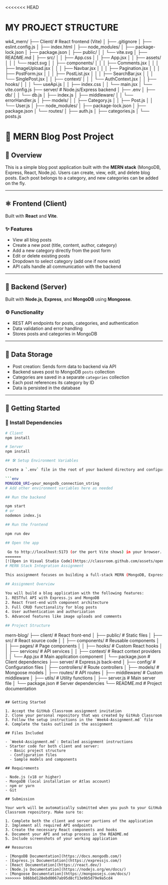 <<<<<<< HEAD
# MY PROJECT STRUCTURE

wk4_mern/
├── Client/                        # React frontend (Vite)
│   ├── .gitignore
│   ├── eslint.config.js
│   ├── index.html
│   ├── node_modules/
│   ├── package-lock.json
│   ├── package.json
│   ├── public/
│   │   └── vite.svg
│   ├── README.md
│   ├── src/
│   │   ├── App.css
│   │   ├── App.jsx
│   │   ├── assets/
│   │   │   └── react.svg
│   │   ├── components/
│   │   │   ├── Comments.jsx
│   │   │   ├── ImageUpload.jsx
│   │   │   ├── Navbar.jsx
│   │   │   ├── Pagination.jsx
│   │   │   ├── PostForm.jsx
│   │   │   ├── PostList.jsx
│   │   │   ├── SearchBar.jsx
│   │   │   └── SinglePost.jsx
│   │   ├── context/
│   │   │   └── AuthContext.jsx
│   │   ├── hooks/
│   │   │   └── useApi.js
│   │   ├── index.css
│   │   └── main.jsx
│   └── vite.config.js
├── server/                        # Node.js/Express backend
│   ├── .env
│   ├── db/
│   │   └── db.js
│   ├── index.js
│   ├── middleware/
│   │   └── errorHandler.js
│   ├── models/
│   │   ├── Category.js
│   │   ├── Post.js
│   │   └── User.js
│   ├── node_modules/
│   ├── package-lock.json
│   ├── package.json
│   └── routes/
│       ├── auth.js
│       ├── categories.js
│       └── posts.js

# 📝 MERN Blog Post Project

## 📖 Overview
This is a simple blog post application built with the **MERN stack** (MongoDB, Express, React, Node.js). Users can create, view, edit, and delete blog posts. Each post belongs to a category, and new categories can be added on the fly.

---

## ⚛️ Frontend (Client)

Built with **React** and **Vite**.

### ✨ Features
- View all blog posts
- Create a new post (title, content, author, category)
- Add a new category directly from the post form
- Edit or delete existing posts
- Dropdown to select category (add one if none exist)
- API calls handle all communication with the backend

---

## 🧰 Backend (Server)

Built with **Node.js**, **Express**, and **MongoDB** using **Mongoose**.

### ⚙️ Functionality
- REST API endpoints for posts, categories, and authentication
- Data validation and error handling
- Stores posts and categories in MongoDB

---

## 💾 Data Storage

- Post creation: Sends form data to backend via API
- Backend saves post to MongoDB `posts` collection
- Categories are saved in a separate `categories` collection
- Each post references its category by ID
- Data is persisted in the database

---

## 🚀 Getting Started

### 🔧 Install Dependencies
```bash
# Client
npm install

# Server
npm install

## 🛠️ Setup Environment Variables

Create a `.env` file in the root of your backend directory and configure the following:

```env
MONGODB_URI=your_mongodb_connection_string
# Add other environment variables here as needed

## Run the backend

npm start
# or
nodemon index.js

## Run the frontend

npm run dev

## Open the app 

 Go to http://localhost:5173 (or the port Vite shows) in your browser.
=======
[![Open in Visual Studio Code](https://classroom.github.com/assets/open-in-vscode-2e0aaae1b6195c2367325f4f02e2d04e9abb55f0b24a779b69b11b9e10269abc.svg)](https://classroom.github.com/online_ide?assignment_repo_id=19893908&assignment_repo_type=AssignmentRepo)
# MERN Stack Integration Assignment

This assignment focuses on building a full-stack MERN (MongoDB, Express.js, React.js, Node.js) application that demonstrates seamless integration between front-end and back-end components.

## Assignment Overview

You will build a blog application with the following features:
1. RESTful API with Express.js and MongoDB
2. React front-end with component architecture
3. Full CRUD functionality for blog posts
4. User authentication and authorization
5. Advanced features like image uploads and comments

## Project Structure

```
mern-blog/
├── client/                 # React front-end
│   ├── public/             # Static files
│   ├── src/                # React source code
│   │   ├── components/     # Reusable components
│   │   ├── pages/          # Page components
│   │   ├── hooks/          # Custom React hooks
│   │   ├── services/       # API services
│   │   ├── context/        # React context providers
│   │   └── App.jsx         # Main application component
│   └── package.json        # Client dependencies
├── server/                 # Express.js back-end
│   ├── config/             # Configuration files
│   ├── controllers/        # Route controllers
│   ├── models/             # Mongoose models
│   ├── routes/             # API routes
│   ├── middleware/         # Custom middleware
│   ├── utils/              # Utility functions
│   ├── server.js           # Main server file
│   └── package.json        # Server dependencies
└── README.md               # Project documentation
```

## Getting Started

1. Accept the GitHub Classroom assignment invitation
2. Clone your personal repository that was created by GitHub Classroom
3. Follow the setup instructions in the `Week4-Assignment.md` file
4. Complete the tasks outlined in the assignment

## Files Included

- `Week4-Assignment.md`: Detailed assignment instructions
- Starter code for both client and server:
  - Basic project structure
  - Configuration files
  - Sample models and components

## Requirements

- Node.js (v18 or higher)
- MongoDB (local installation or Atlas account)
- npm or yarn
- Git

## Submission

Your work will be automatically submitted when you push to your GitHub Classroom repository. Make sure to:

1. Complete both the client and server portions of the application
2. Implement all required API endpoints
3. Create the necessary React components and hooks
4. Document your API and setup process in the README.md
5. Include screenshots of your working application

## Resources

- [MongoDB Documentation](https://docs.mongodb.com/)
- [Express.js Documentation](https://expressjs.com/)
- [React Documentation](https://react.dev/)
- [Node.js Documentation](https://nodejs.org/en/docs/)
- [Mongoose Documentation](https://mongoosejs.com/docs/) 
>>>>>>> b86bbd128ebd0067ab95d8cf13e9b5d79e9a5cd4
